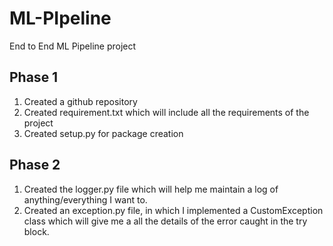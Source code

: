 # ML-PIpeline
End to End ML Pipeline project

## Phase 1
1) Created a github repository
2) Created requirement.txt which will include all the requirements of the project
3) Created setup.py for package creation


## Phase 2

1) Created the logger.py file which will help me maintain a log of anything/everything I want to.
2) Created an exception.py file, in which I implemented a CustomException class which will give me a all the details of the error caught in the try block. 
